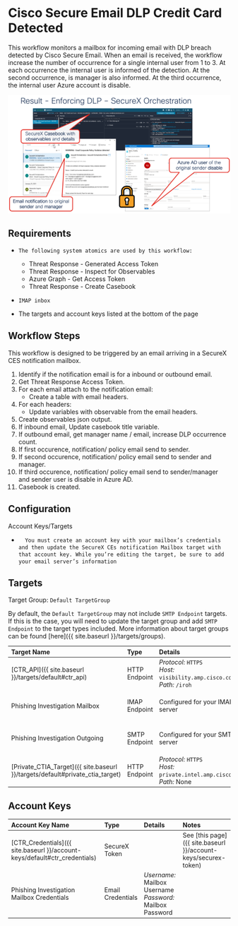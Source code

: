 # Cisco Secure Email DLP Credit Card Detected

This workflow monitors a mailbox for incoming email with DLP breach detected by Cisco Secure Email. When an email is received, the workflow increase the number of occurrence for a single internal user from 1 to 3. At each occurrence the internal user is informed of the detection. At the second occurrence, is manager is also informed. At the third occurrence, the internal user Azure account is disable. 

![](img/final.png)

## Requirements
*     The following system atomics are used by this workflow:
    * Threat Response - Generated Access Token
    * Threat Response - Inspect for Observables
    * Azure Graph - Get Access Token
    * Threat Response - Create Casebook
*     IMAP inbox
* The targets and account keys listed at the bottom of the page

## Workflow Steps

This workflow is designed to be triggered by an email arriving in a SecureX CES notification mailbox.

1. Identify if the notification email is for a inbound or outbound email.
2. Get Threat Response Access Token.
2. For each email attach to the notification email:
	- Create a table with email headers.
3. For each headers:
	- Update variables with observable from the email headers.
4. Create observables json output.
5. If inbound email, Update casebook title variable.
6. If outbound email, get manager name / email, increase DLP occurrence count.
7. If first occurence, notification/ policy email send to sender.
8. If second occurence, notification/ policy email send to sender and manager.
9. If third occurence, notification/ policy email send to sender/manager and sender user is disable in Azure AD.
10. Casebook is created. 

## Configuration

Account Keys/Targets
* 		You must create an account key with your mailbox’s credentials and then update the SecureX CEs notification Mailbox target with that account key. While you’re editing the target, be sure to add your email server’s information


## Targets
Target Group: `Default TargetGroup`

By default, the `Default TargetGroup` may not include `SMTP Endpoint` targets. If this is the case, you will need to update the target group and add `SMTP Endpoint` to the target types included. More information about target groups can be found [here]({{ site.baseurl }}/targets/groups).

| Target Name | Type | Details | Account Keys | Notes |
|:------------|:-----|:--------|:-------------|:------|
| [CTR_API]({{ site.baseurl }}/targets/default#ctr_api) | HTTP Endpoint | _Protocol:_ `HTTPS`<br />_Host:_ `visibility.amp.cisco.com`<br />_Path:_ `/iroh` | CTR_Credentials | Created by default |
| Phishing Investigation Mailbox | IMAP Endpoint | Configured for your IMAP server | Phishing Investigation Mailbox Credentials | |
| Phishing Investigation Outgoing | SMTP Endpoint | Configured for your SMTP server | Phishing Investigation Mailbox Credentials | |
| [Private_CTIA_Target]({{ site.baseurl }}/targets/default#private_ctia_target) | HTTP Endpoint | _Protocol:_ `HTTPS`<br />_Host:_ `private.intel.amp.cisco.com`<br />_Path:_ None | CTR_Credentials | Created by default |

## Account Keys

| Account Key Name | Type | Details | Notes |
|:-----------------|:-----|:--------|:------|
| [CTR_Credentials]({{ site.baseurl }}/account-keys/default#ctr_credentials) | SecureX Token | | See [this page]({{ site.baseurl }}/account-keys/securex-token) |
| Phishing Investigation Mailbox Credentials | Email Credentials | _Username:_ Mailbox Username<br />_Password:_ Mailbox Password | |

